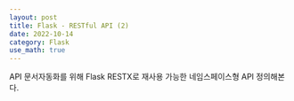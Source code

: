 ```yaml
---
layout: post
title: Flask - RESTful API (2)
date: 2022-10-14
category: Flask
use_math: true
---
```


API 문서자동화를 위해 Flask RESTX로 재사용 가능한 네임스페이스형 API 정의해본다.

### 

